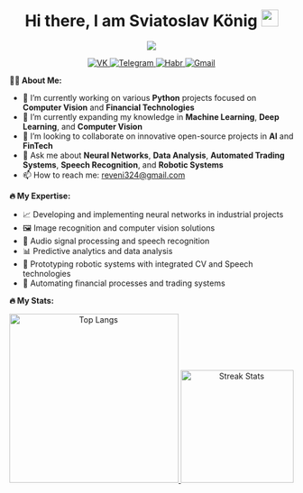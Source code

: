 <h1 align="center">
  Hi there, I am Sviatoslav König 
  <img src="https://media.giphy.com/media/hvRJCLFzcasrR4ia7z/giphy.gif" width="30px"/>
</h1>

<p align="center">
  <img src="https://readme-typing-svg.herokuapp.com/?lines=Computer%20Vision%20Expert;FinTech%20Developer;ML%2FCV%20Innovator&center=true&width=480&height=60">
</p>

<div align="center">
  <a href="https://vk.com/solrikker">
    <img src="https://img.shields.io/badge/-VK-blue?style=flat-square&logo=vk&logoColor=white" alt="VK">
  </a>
  <a href="https://t.me/SvKening">
    <img src="https://img.shields.io/badge/-Telegram-blue?style=flat-square&logo=telegram&logoColor=white" alt="Telegram">
  </a>
  <a href="https://habr.com/ru/users/Solrikk">
    <img src="https://img.shields.io/badge/-Habr-black?style=flat-square&logo=habr&logoColor=white" alt="Habr">
  </a>
  <a href="mailto:reveni324@gmail.com">
    <img src="https://img.shields.io/badge/-Gmail-red?style=flat-square&logo=Gmail&logoColor=white" alt="Gmail">
  </a>
</div>

**🧑‍💼 About Me:**

- 🔭 I’m currently working on various **Python** projects focused on **Computer Vision** and **Financial Technologies**
- 🌱 I’m currently expanding my knowledge in **Machine Learning**, **Deep Learning**, and **Computer Vision**
- 👯 I’m looking to collaborate on innovative open-source projects in **AI** and **FinTech**
- 💬 Ask me about **Neural Networks**, **Data Analysis**, **Automated Trading Systems**, **Speech Recognition**, and **Robotic Systems**
- 📫 How to reach me: [reveni324@gmail.com](mailto:reveni324@gmail.com)

**🔥 My Expertise:**

- 📈 Developing and implementing neural networks in industrial projects
- 🖼️ Image recognition and computer vision solutions
- 🎤 Audio signal processing and speech recognition
- 📊 Predictive analytics and data analysis
- 🤖 Prototyping robotic systems with integrated CV and Speech technologies
- 💼 Automating financial processes and trading systems

**🔥 My Stats:**

<div align="center">
  <a href="https://github-readme-stats.vercel.app/api/top-langs/?username=Solrikk&layout=donut-vertical">
    <img height="300em" src="https://github-readme-stats.vercel.app/api/top-langs/?username=Solrikk&layout=donut-vertical" alt="Top Langs" />
  </a>
  <a href="https://github-readme-streak-stats.herokuapp.com/?user=Solrikk">
    <img height="200em" src="https://github-readme-streak-stats.herokuapp.com/?user=Solrikk" alt="Streak Stats" />
  </a>
</div>
